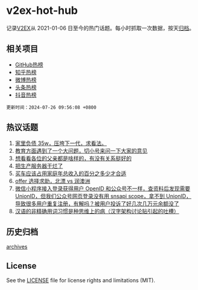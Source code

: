# v2ex-hot-hub

 记录[V2EX](https://www.v2ex.com/)从 2021-01-06 日至今的热门话题。每小时抓取一次数据，按天[归档](archives)。
 
 ## 相关项目

- [GitHub热榜](https://github.com/it985/github-hot-hub)
- [知乎热榜](https://github.com/it985/zhihu-hot-hub)
- [微博热榜](https://github.com/it985/weibo-hot-hub)
- [头条热榜](https://github.com/it985/toutiao-hot-hub)
- [抖音热榜](https://github.com/it985/douyin-hot-hub)


 `更新时间：2024-07-26 09:56:08 +0800`

## 热议话题

1. [家里负债 35w，压垮下一代，求看法。](https://www.v2ex.com/t/1060133)
1. [教育方面遇到了一个大问题，切小号来问一下大家的意见](https://www.v2ex.com/t/1060069)
1. [想看看各位的父亲都是啥样的，有没有关系挺好的](https://www.v2ex.com/t/1059959)
1. [把生产服务器干烂了](https://www.v2ex.com/t/1059898)
1. [买车应该占用家庭年总收入的百分之多少才合适](https://www.v2ex.com/t/1059903)
1. [offer 选择求助，北漂 vs 润澳洲](https://www.v2ex.com/t/1059938)
1. [微信小程序接入登录获得用户 OpenID 和公众号不一样，查资料后发现需要 UnionID，但我们公众号网页登录没有用 snsapi scope，拿不到 UnionID，导致很多用户重复注册，有解吗？被用户投诉了好几次几万元余额没了](https://www.v2ex.com/t/1059988)
1. [汉语的非精确用词习惯是种思维上的病（汉字架构讨论贴引起的吐槽）](https://www.v2ex.com/t/1060084)

## 历史归档

[archives](archives)

## License

See the [LICENSE](LICENSE) file for license rights and limitations (MIT).
